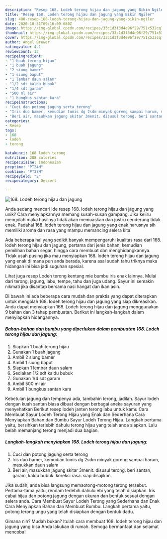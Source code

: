 ```yaml
---
description: "Resep 168. Lodeh terong hijau dan jagung yang Bikin Ngiler"
title: "Resep 168. Lodeh terong hijau dan jagung yang Bikin Ngiler"
slug: 480-resep-168-lodeh-terong-hijau-dan-jagung-yang-bikin-ngiler
date: 2020-10-31T09:16:09.080Z
image: https://img-global.cpcdn.com/recipes/33c1d3f3d4e96f29/751x532cq70/168-lodeh-terong-hijau-dan-jagung-foto-resep-utama.jpg
thumbnail: https://img-global.cpcdn.com/recipes/33c1d3f3d4e96f29/751x532cq70/168-lodeh-terong-hijau-dan-jagung-foto-resep-utama.jpg
cover: https://img-global.cpcdn.com/recipes/33c1d3f3d4e96f29/751x532cq70/168-lodeh-terong-hijau-dan-jagung-foto-resep-utama.jpg
author: Angel Brewer
ratingvalue: 4.1
reviewcount: 13
recipeingredient:
- "1 buah terong hijau"
- "1 buah jagung"
- "2 siung bamer"
- "1 siung baput"
- "1 lembar daun salam"
- "1/2 sdt kaldu bubuk"
- "1/4 sdt garam"
- "500 ml air"
- "1 bungkus santan kara"
recipeinstructions:
- "Cuci dan potong jagung serta terong"
- "Iris duo bamer, kemudian tumis dg 2sdm minyak goreng sampai harum, masukkan daun salam"
- "Beri air, masukkan jagung skitar 3menit. disusul terong. beri santan, garam, kaldu bubuk. koreksi rasa. siap disajikan."
categories:
- Resep
tags:
- 168
- lodeh
- terong

katakunci: 168 lodeh terong 
nutrition: 208 calories
recipecuisine: Indonesian
preptime: "PT24M"
cooktime: "PT37M"
recipeyield: "2"
recipecategory: Dessert

---
```



![168. Lodeh terong hijau dan jagung](https://img-global.cpcdn.com/recipes/33c1d3f3d4e96f29/751x532cq70/168-lodeh-terong-hijau-dan-jagung-foto-resep-utama.jpg)

Anda sedang mencari ide resep 168. lodeh terong hijau dan jagung yang unik? Cara menyiapkannya memang susah-susah gampang. Jika keliru mengolah maka hasilnya tidak akan memuaskan dan justru cenderung tidak enak. Padahal 168. lodeh terong hijau dan jagung yang enak harusnya sih memiliki aroma dan rasa yang mampu memancing selera kita.

Ada beberapa hal yang sedikit banyak mempengaruhi kualitas rasa dari 168. lodeh terong hijau dan jagung, pertama dari jenis bahan, kemudian pemilihan bahan segar, hingga cara membuat dan menghidangkannya. Tidak usah pusing jika mau menyiapkan 168. lodeh terong hijau dan jagung yang enak di mana pun anda berada, karena asal sudah tahu triknya maka hidangan ini bisa jadi suguhan spesial.

Lihat juga resep Lodeh terong kentang mie bumbu iris enak lainnya. Mulai dari terong, jagung, labu, tempe, tahu dan juga udang. Sayur ini semakin nikmati jika disantap bersama nasi hangat dan ikan asin.


Di bawah ini ada beberapa cara mudah dan praktis yang dapat diterapkan untuk mengolah 168. lodeh terong hijau dan jagung yang siap dikreasikan. Anda dapat menyiapkan 168. Lodeh terong hijau dan jagung menggunakan 9 bahan dan 3 tahap pembuatan. Berikut ini langkah-langkah dalam menyiapkan hidangannya.

<!--inarticleads1-->

##### Bahan-bahan dan bumbu yang diperlukan dalam pembuatan 168. Lodeh terong hijau dan jagung:

1. Siapkan 1 buah terong hijau
1. Gunakan 1 buah jagung
1. Ambil 2 siung bamer
1. Ambil 1 siung baput
1. Siapkan 1 lembar daun salam
1. Sediakan 1/2 sdt kaldu bubuk
1. Gunakan 1/4 sdt garam
1. Ambil 500 ml air
1. Ambil 1 bungkus santan kara


Kebetulan jagung dan tempenya ada, tambahin terong, jadilah. Sayur lodeh dengan kuah santan biasa dibuat dengan berbagai aneka sayuran yang menyehatkan Berikut resep lodeh janten terong labu untuk kamu Cara Membuat Sayur Lodeh Terong Hijau yang Enak dan Sederhana Cara Menyiapkan Bahan dan Bumbu Sayur Lodeh Terong Hijau. Langkah pertama yaitu, bersihkan terlebih dahulu terong hijau yang telah anda siapkan. Lalu belah memanjang terong menjadi dua bagian. 

<!--inarticleads2-->

##### Langkah-langkah menyiapkan 168. Lodeh terong hijau dan jagung:

1. Cuci dan potong jagung serta terong
1. Iris duo bamer, kemudian tumis dg 2sdm minyak goreng sampai harum, masukkan daun salam
1. Beri air, masukkan jagung skitar 3menit. disusul terong. beri santan, garam, kaldu bubuk. koreksi rasa. siap disajikan.


Jika sudah, anda bisa langsung memaotong-motong terong tersebut. Pertama-tama yaitu, rendam terlebih dahulu ebi yang telah disiapkan. Iris cabai hijau dan potong jagung dengan ukuran dan bentuk sesuai dengan selera anda. Cara Membuat Sayur Lodeh Terong yang Sederhana dan Enak Cara Menyiapkan Bahan dan Membuat Bumbu. Langkah pertama yaitu, potong terong ungu yang telah disiapkan dengan bentuk dadu. 

Gimana nih? Mudah bukan? Itulah cara membuat 168. lodeh terong hijau dan jagung yang bisa Anda lakukan di rumah. Semoga bermanfaat dan selamat mencoba!
